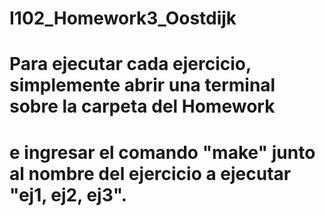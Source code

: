 # I102_Homework3_Oostdijk

# Para ejecutar cada ejercicio, simplemente abrir una terminal sobre la carpeta del Homework 
# e ingresar el comando "make" junto al nombre del ejercicio a ejecutar "ej1, ej2, ej3".